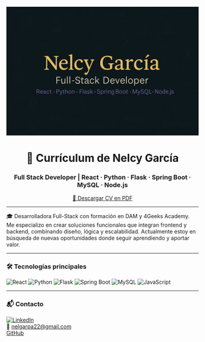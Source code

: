 <p align="center">
  <img src="https://github.com/Nelgarpa/CV-NelcyGarcia/blob/main/banner-nelcy.png" alt="Banner de Nelcy García Full Stack Developer"/>
</p>

<h1 align="center">📄 Currículum de Nelcy García</h1>
<h3 align="center">Full Stack Developer | React · Python · Flask · Spring Boot · MySQL · Node.js</h3>

<p align="center">
  <a href="https://bit.ly/NelcyFullStackCV">📎 Descargar CV en PDF</a>
</p>

---

🎓 Desarrolladora Full-Stack con formación en DAM y 4Geeks Academy. Me especializo en crear soluciones funcionales que integran frontend y backend, combinando diseño, lógica y escalabilidad. Actualmente estoy en búsqueda de nuevas oportunidades donde seguir aprendiendo y aportar valor.

---

### 🛠️ Tecnologías principales

![React](https://img.shields.io/badge/-React-black?style=flat-square&logo=react)
![Python](https://img.shields.io/badge/-Python-black?style=flat-square&logo=python)
![Flask](https://img.shields.io/badge/-Flask-black?style=flat-square&logo=flask)
![Spring Boot](https://img.shields.io/badge/-Spring%20Boot-black?style=flat-square&logo=springboot)
![MySQL](https://img.shields.io/badge/-MySQL-black?style=flat-square&logo=mysql)
![JavaScript](https://img.shields.io/badge/-JavaScript-black?style=flat-square&logo=javascript)

---

### 📬 Contacto

[![LinkedIn](https://img.shields.io/badge/-LinkedIn-blue?style=flat-square&logo=linkedin)](https://www.linkedin.com/in/nelcy-garcia)  
📧 nelgarpa22@gmail.com  
[GitHub](https://github.com/Nelgarpa)
